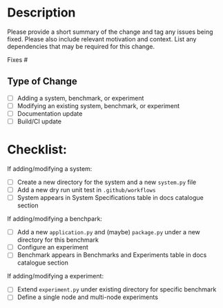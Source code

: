 # Description

Please provide a short summary of the change and tag any issues being fixed. Please also include relevant motivation
and context. List any dependencies that may be required for this change.

Fixes #<issue>

## Type of Change

- [ ] Adding a system, benchmark, or experiment
- [ ] Modifying an existing system, benchmark, or experiment
- [ ] Documentation update
- [ ] Build/CI update

# Checklist:

If adding/modifying a system:
- [ ] Create a new directory for the system and a new `system.py` file
- [ ] Add a new dry run unit test in `.github/workflows`
- [ ] System appears in System Specifications table in docs catalogue section

If adding/modifying a benchpark:
- [ ] Add a new `application.py` and (maybe) `package.py` under a new directory
      for this benchmark
- [ ] Configure an experiment
- [ ] Benchmark appears in Benchmarks and Experiments table in docs catalogue
      section

If adding/modifying a experiment:
- [ ] Extend `experiment.py` under existing directory for specific benchmark
- [ ] Define a single node and multi-node experiments
